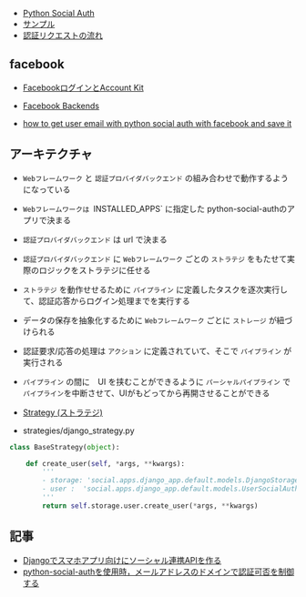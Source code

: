 
- [Python Social Auth](https://python-social-auth.readthedocs.io/en/latest/#)
- [サンプル](python-social-auth.sample.md)
- [認証リクエストの流れ](psa.authreq.md)

## facebook

- [FacebookログインとAccount Kit](https://developers.facebook.com/products/account-creation)

- [Facebook Backends](https://python-social-auth.readthedocs.io/en/latest/backends/facebook.html)
- [how to get user email with python social auth with facebook and save it](http://stackoverflow.com/questions/21968004/how-to-get-user-email-with-python-social-auth-with-facebook-and-save-it)

## アーキテクチャ

- `Webフレームワーク` と `認証プロバイダバックエンド` の組み合わせで動作するようになっている
- `Webフレームワークは `INSTALLED_APPS` に指定した python-social-authのアプリで決まる
- `認証プロバイダバックエンド` は url で決まる
- `認証プロバイダバックエンド` に `Webフレームワーク` ごとの `ストラテジ` をもたせて実際のロジックをストラテジに任せる
- `ストラテジ` を動作せせるために `パイプライン` に定義したタスクを逐次実行して、認証応答からログイン処理までを実行する
- データの保存を抽象化するために `Webフレームワーク` ごとに `ストレージ` が紐づけられる
- 認証要求/応答の処理は `アクション` に定義されていて、そこで `パイプライン` が実行される
- `パイプライン` の間に　UI を挟むことができるように `パーシャルパイプライン` で `パイプライン`を中断させて、UIがもどってから再開させることができる

- [Strategy (ストラテジ)](https://www.techscore.com/tech/DesignPattern/Strategy.html/)

- strategies/django_strategy.py

~~~py
class BaseStrategy(object):                                                         

    def create_user(self, *args, **kwargs):                                         
        '''
        - storage: 'social.apps.django_app.default.models.DjangoStorage'
        - user :  'social.apps.django_app.default.models.UserSocialAuth'
        '''
        return self.storage.user.create_user(*args, **kwargs)     
~~~        



## 記事

- [Djangoでスマホアプリ向けにソーシャル連携APIを作る](http://qiita.com/koyopro/items/f106d24c08ac0ec32494)
- [python-social-authを使用時，メールアドレスのドメインで認証可否を制御する](http://qiita.com/shiccocsan/items/adcead2eee09daa930fa)
